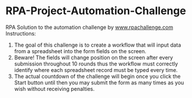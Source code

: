 # RPA-Project-Automation-Challenge
RPA Solution to the automation challenge by www.rpachallenge.com
Instructions:
1. The goal of this challenge is to create a workflow that will input data from a spreadsheet into the form fields on the screen.</br>
2. Beware! The fields will change position on the screen after every submission throughout 10 rounds thus the workflow must correctly identify where each spreadsheet record must be typed every time.</br>
3. The actual countdown of the challenge will begin once you click the Start button until then you may submit the form as many times as you wish without receiving penalties.</br>
